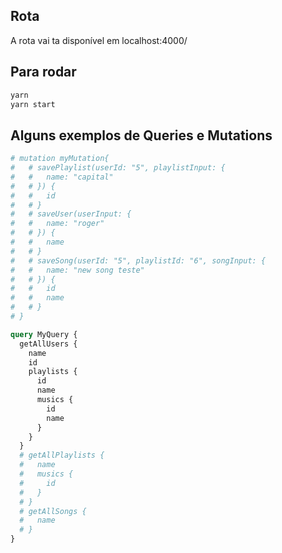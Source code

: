 ## Rota

A rota vai ta disponível em localhost:4000/

## Para rodar
```bash
yarn
yarn start
```

## Alguns exemplos de Queries e Mutations

```graphql
# mutation myMutation{
#   # savePlaylist(userId: "5", playlistInput: {
#   #   name: "capital"
#   # }) {
#   #   id
#   # }
#   # saveUser(userInput: {
#   #   name: "roger"
#   # }) {
#   #   name
#   # }
#   # saveSong(userId: "5", playlistId: "6", songInput: {
#   #   name: "new song teste"
#   # }) {
#   #   id
#   #   name
#   # }
# }

query MyQuery {
  getAllUsers {
    name
    id
    playlists {
      id
      name
      musics {
        id
        name
      }
    }
  }
  # getAllPlaylists {
  #   name
  #   musics {
  #     id
  #   }
  # }
  # getAllSongs {
  #   name
  # }
}
```